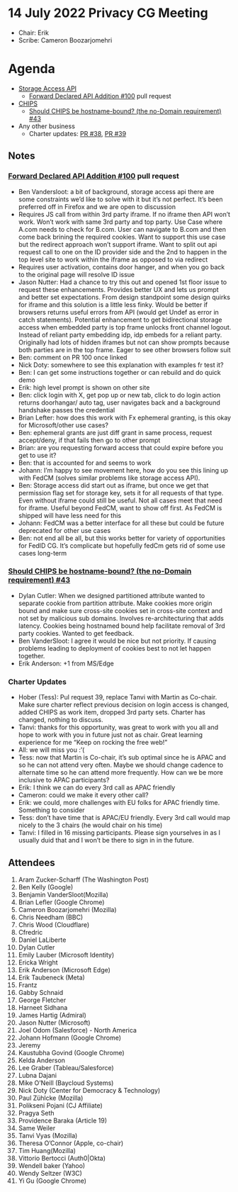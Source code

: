 # 14 July 2022 Privacy CG Meeting
* Chair: Erik
* Scribe: Cameron Boozarjomehri

# Agenda
* [Storage Access API](https://github.com/privacycg/storage-access)
    * [Forward Declared API Addition #100](https://github.com/privacycg/storage-access/pull/100) pull request
* [CHIPS](https://github.com/privacycg/CHIPS)
    * [Should CHIPS be hostname-bound? (the no-Domain requirement) #43](https://github.com/privacycg/CHIPS/issues/43)
* Any other business
    * Charter updates: [PR #38](https://github.com/privacycg/privacycg.github.io/pull/38), [PR #39](https://github.com/privacycg/privacycg.github.io/pull/39)
## Notes
### [Forward Declared API Addition #100](https://github.com/privacycg/storage-access/pull/100) pull request
* Ben Vandersloot: a bit of background, storage access api there are some constraints we’d like to solve with it but it’s not perfect. It’s been preferred off in Firefox and we are open to discussion
* Requires JS call from within 3rd party iframe. If no iframe then API won’t work. Won’t work with same 3rd party and top party. Use Case where A.com needs to check for B.com. User can navigate to B.com and then come back brining the required cookies. Want to support this use case but the redirect approach won’t support iframe. Want to split out api request call to one on the ID provider side and the 2nd to happen in the top level site to work within the iframe as opposed to via redirect
* Requires user activation, contains door hanger, and when you go back to the original page will resolve ID issue
* Jason Nutter: Had a chance to try this out and opened 1st floor issue to request these enhancements. Provides better UX and lets us prompt and better set expectations. From design standpoint some design quirks for iframe and this solution is a little less finky. Would be better if browsers returns useful errors from API (would get Undef as error in catch statements). Potential enhancement to get bidirectional storage access when embedded party is top frame unlocks front channel logout. Instead of reliant party embedding idp, idp embeds for a reliant party. Originally had lots of hidden iframes but not can show prompts because both parties are in the top frame. Eager to see other browsers follow suit
* Ben: comment on PR 100 once linked
* Nick Doty: somewhere to see this explanation with examples fr test it?
* Ben: I can get some instructions together or can rebuild and do quick demo
* Erik: high level prompt is shown on other site
* Ben: click login with X, get pop up or new tab, click to do login action returns doorhangar/ auto tag, user navigates back and a background handshake passes the credential
* Brian Lefter: how does this work with Fx ephemeral granting, is this okay for Microsoft/other use cases?
* Ben: ephemeral grants are just diff grant in same process, request accept/deny, if that fails then go to other prompt
* Brian: are you requesting forward access that could expire before you get to use it?
* Ben: that is accounted for and seems to work
* Johann: I’m happy to see movement here, how do you see this lining up with FedCM (solves similar problems like storage access API). 
* Ben: Storage access did start out as iframe, but once we get that permission flag set for storage key, sets it for all requests of that type. Even without iframe could still be useful. Not all cases meet that need for iframe. Useful beyond FedCM, want to show off first. As FedCM is shipped will have less need for this
* Johann: FedCM was a better interface for all these but could be future deprecated for other use cases
* Ben: not end all be all, but this works better for variety of opportunities for FedID CG. It’s complicate but hopefully fedCm gets rid of some use cases long-term

### [Should CHIPS be hostname-bound? (the no-Domain requirement) #43](https://github.com/privacycg/CHIPS/issues/43)
* Dylan Cutler: When we designed partitioned attribute wanted to separate cookie from partition attribute. Make cookies more origin bound and make sure cross-site cookies set in cross-site context and not set by malicious sub domains. Involves re-architecturing that adds latency. Cookies being hostnamed bound help facilitate removal of 3rd party cookies. Wanted to get feedback.
* Ben VanderSloot: I agree it would be nice but not priority. If causing problems leading to deployment of cookies best to not let happen together.
* Erik Anderson: +1 from MS/Edge


### Charter Updates
* Hober (Tess): Pul request 39, replace Tanvi with Martin as Co-chair. Make sure charter reflect previous decision on login access is changed, added CHIPS as work item, dropped 3rd party sets. Charter has changed, nothing to discuss.
* Tanvi: thanks for this opportunity, was great to work with you all and hope to work with you in future just not as chair. Great learning experience for me “Keep on rocking the free web!”
* All: we will miss you :’(
* Tess: now that Martin is Co-chair, it’s sub optimal since he is APAC and so he can not attend very often. Maybe we should change cadence to alternate time so he can attend more frequently. How can we be more inclusive to APAC participants?
* Erik: I think we can do every 3rd call as APAC friendly
* Cameron: could we make it every other call?
* Erik: we could, more challenges with EU folks for APAC friendly time. Something to consider
* Tess: don’t have time that is APAC/EU friendly. Every 3rd call would map nicely to the 3 chairs (he would chair on his time)
* Tanvi: I filled in 16 missing participants. Please sign yourselves in as I usually duid that and I won’t be there to sign in in the future.

## Attendees
1. Aram Zucker-Scharff (The Washington Post)
2. Ben Kelly (Google)
3. Benjamin VanderSloot(Mozilla)
4. Brian Lefler (Google Chrome)
5. Cameron Boozarjomehri (Mozilla)
6. Chris Needham (BBC)
7. Chris Wood (Cloudflare)
8. Cfredric
9. Daniel LaLiberte
10. Dylan Cutler
11. Emily Lauber (Microsoft Identity)
12. Ericka Wright
13. Erik Anderson (Microsoft Edge)
14. Erik Taubeneck (Meta)	
15. Frantz
16. Gabby Schnaid
17. George Fletcher
18. Harneet Sidhana
19. James Hartig (Admiral)
20. Jason Nutter (Microsoft)
21. Joel Odom (Salesforce) - North America
22. Johann Hofmann (Google Chrome)
23. Jeremy
24. Kaustubha Govind (Google Chrome)
25. Kelda Anderson
26. Lee Graber (Tableau/Salesforce)
27. Lubna Dajani
28. Mike O’Neill (Baycloud Systems)
29. Nick Doty (Center for Democracy & Technology)
30. Paul Zühlcke (Mozilla)
31. Polikseni Pojani (CJ Affiliate)
32. Pragya Seth
33. Providence Baraka (Article 19)
34. Same Weiler
35. Tanvi Vyas (Mozilla)
36. Theresa O’Connor (Apple, co-chair)
37. Tim Huang(Mozilla)
38. Vittorio Bertocci (Auth0|Okta)
39. Wendell baker (Yahoo)
40. Wendy Seltzer (W3C) 
41. Yi Gu (Google Chrome)
